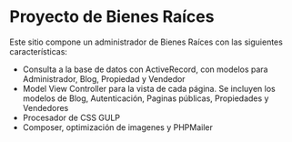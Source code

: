 # Proyecto de Bienes Raíces 

Este sitio compone un administrador de Bienes Raíces con las siguientes características:
- Consulta a la base de datos con ActiveRecord, con modelos para Administrador, Blog, Propiedad y Vendedor
- Model View Controller para la vista de cada página. Se incluyen los modelos de Blog, Autenticación, Paginas públicas, Propiedades y Vendedores
- Procesador de CSS GULP
- Composer, optimización de imagenes y PHPMailer